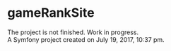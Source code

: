 gameRankSite
============
The project is not finished. Work in progress.<br/>
A Symfony project created on July 19, 2017, 10:37 pm.


